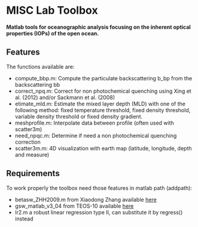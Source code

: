 MISC Lab Toolbox
================

**Matlab tools for oceanographic analysis focusing on the inherent optical properties (IOPs) of the open ocean.**

Features
--------
The functions available are:
* compute_bbp.m: Compute the particulate backscattering b_bp from the backscattering bb
* correct_npq.m: Correct for non photochemical quenching using Xing et al. (2012) and/or Sackmann et al. (2008)
* etimate_mld.m: Estimate the mixed layer depth (MLD) with one of the following method: fixed temperature threshold, fixed density threshold, variable density threshold or fixed density gradient.
* meshprofile.m: Interpolate data between profile (often used with scatter3m)
* need_npqc.m: Determine if need a non photochemical quenching correction
* scatter3m.m: 4D visualization with earth map (latitude, longitude, depth and measure)

Requirements
------------
To work properly the toolbox need those features in matlab path (addpath):
* betasw_ZHH2009.m from Xiaodong Zhang available [here](https://github.com/ooici/ion-functions/blob/master/ion_functions/data/matlab_scripts/flort/betasw_ZHH2009.m)
* gsw_matlab_v3_04 from TEOS-10 available [here](https://github.com/TEOS-10/GSW-Matlab/releases)
* lr2.m a robust linear regression type II, can substitute it by regress() instead

